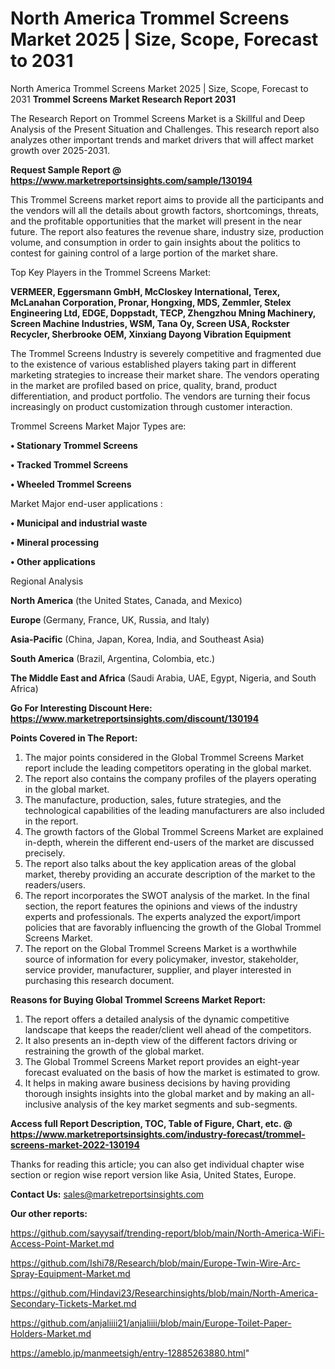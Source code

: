 # North America Trommel Screens Market 2025 | Size, Scope, Forecast to 2031
North America Trommel Screens Market 2025 | Size, Scope, Forecast to 2031
<strong>Trommel Screens Market Research Report 2031</strong>

The Research Report on Trommel Screens Market is a Skillful and Deep Analysis of the Present Situation and Challenges. This research report also analyzes other important trends and market drivers that will affect market growth over 2025-2031.

<strong>Request Sample Report @ <a href=https://www.marketreportsinsights.com/sample/130194>https://www.marketreportsinsights.com/sample/130194</a></strong>

This Trommel Screens market report aims to provide all the participants and the vendors will all the details about growth factors, shortcomings, threats, and the profitable opportunities that the market will present in the near future. The report also features the revenue share, industry size, production volume, and consumption in order to gain insights about the politics to contest for gaining control of a large portion of the market share.

Top Key Players in the Trommel Screens Market:

<strong>VERMEER, Eggersmann GmbH, McCloskey International, Terex, McLanahan Corporation, Pronar, Hongxing, MDS, Zemmler, Stelex Engineering Ltd, EDGE, Doppstadt, TECP, Zhengzhou Mning Machinery, Screen Machine Industries, WSM, Tana Oy, Screen USA, Rockster Recycler, Sherbrooke OEM, Xinxiang Dayong Vibration Equipment</strong>

The Trommel Screens Industry is severely competitive and fragmented due to the existence of various established players taking part in different marketing strategies to increase their market share. The vendors operating in the market are profiled based on price, quality, brand, product differentiation, and product portfolio. The vendors are turning their focus increasingly on product customization through customer interaction.

Trommel Screens Market Major Types are:

<strong>• Stationary Trommel Screens

• Tracked Trommel Screens

• Wheeled Trommel Screens</strong>

Market Major end-user applications :

<strong>• Municipal and industrial waste

• Mineral processing

• Other applications</strong>

Regional Analysis

</u><strong><b>North America</b></strong> (the United States, Canada, and Mexico)

<strong><b>Europe </b></strong>(Germany, France, UK, Russia, and Italy)

<strong><b>Asia-Pacific</b></strong> (China, Japan, Korea, India, and Southeast Asia)

<strong><b>South America</b></strong> (Brazil, Argentina, Colombia, etc.)

<strong><b>The Middle East and Africa</b></strong> (Saudi Arabia, UAE, Egypt, Nigeria, and South Africa)

<strong>Go For Interesting Discount Here: <a href=https://www.marketreportsinsights.com/discount/130194>https://www.marketreportsinsights.com/discount/130194</a></strong>

<strong>Points Covered in The Report:</strong>
<ol>
  <li>The major points considered in the Global Trommel Screens Market report include the leading competitors operating in the global market.</li>
  <li>The report also contains the company profiles of the players operating in the global market.</li>
  <li>The manufacture, production, sales, future strategies, and the technological capabilities of the leading manufacturers are also included in the report.</li>
  <li>The growth factors of the Global Trommel Screens Market are explained in-depth, wherein the different end-users of the market are discussed precisely.</li>
  <li>The report also talks about the key application areas of the global market, thereby providing an accurate description of the market to the readers/users.</li>
  <li>The report incorporates the SWOT analysis of the market. In the final section, the report features the opinions and views of the industry experts and professionals. The experts analyzed the export/import policies that are favorably influencing the growth of the Global Trommel Screens Market.</li>
  <li>The report on the Global Trommel Screens Market is a worthwhile source of information for every policymaker, investor, stakeholder, service provider, manufacturer, supplier, and player interested in purchasing this research document.</li>
</ol>
<strong>Reasons for Buying Global Trommel Screens Market Report:</strong>

<ol>
  <li>The report offers a detailed analysis of the dynamic competitive landscape that keeps the reader/client well ahead of the competitors.</li>
  <li>It also presents an in-depth view of the different factors driving or restraining the growth of the global market.</li>
  <li>The Global Trommel Screens Market report provides an eight-year forecast evaluated on the basis of how the market is estimated to grow.</li>
  <li>It helps in making aware business decisions by having providing thorough insights insights into the global market and by making an all-inclusive analysis of the key market segments and sub-segments.</li>
</ol>
<strong>Access full Report Description, TOC, Table of Figure, Chart, etc. @ <a href=https://www.marketreportsinsights.com/industry-forecast/trommel-screens-market-2022-130194>https://www.marketreportsinsights.com/industry-forecast/trommel-screens-market-2022-130194</a></strong>


Thanks for reading this article; you can also get individual chapter wise section or region wise report version like Asia, United States, Europe.

<strong>Contact Us:</strong>
sales@marketreportsinsights.com

<strong>Our other reports:</strong>

<a href=https://github.com/sayysaif/trending-report/blob/main/North-America-WiFi-Access-Point-Market.md>https://github.com/sayysaif/trending-report/blob/main/North-America-WiFi-Access-Point-Market.md</a>

<a href=https://github.com/Ishi78/Research/blob/main/Europe-Twin-Wire-Arc-Spray-Equipment-Market.md>https://github.com/Ishi78/Research/blob/main/Europe-Twin-Wire-Arc-Spray-Equipment-Market.md</a>

<a href=https://github.com/Hindavi23/Researchinsights/blob/main/North-America-Secondary-Tickets-Market.md>https://github.com/Hindavi23/Researchinsights/blob/main/North-America-Secondary-Tickets-Market.md</a>

<a href=https://github.com/anjaliiii21/anjaliiii/blob/main/Europe-Toilet-Paper-Holders-Market.md>https://github.com/anjaliiii21/anjaliiii/blob/main/Europe-Toilet-Paper-Holders-Market.md</a>

<a href=https://ameblo.jp/manmeetsigh/entry-12885263880.html>https://ameblo.jp/manmeetsigh/entry-12885263880.html</a>"
